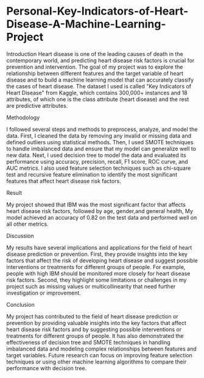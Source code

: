 # Personal-Key-Indicators-of-Heart-Disease-A-Machine-Learning-Project

Introduction
Heart disease is one of the leading causes of death in the contemporary world, and predicting heart disease risk factors is crucial for prevention and intervention. The goal of my project was to explore the relationship between different features and the target variable of heart disease and to build a machine learning model that can accurately classify the cases of heart disease. The dataset I used is called "Key Indicators of Heart Disease" from Kaggle,  which contains 300,000+ instances and 18 attributes, of which one is the class attribute (heart disease) and the rest are predictive attributes.

Methodology

I followed several steps and methods to preprocess, analyze, and model the data. First, I cleaned the data by removing any invalid or missing data and defined outliers using statistical methods. Then, I used SMOTE techniques to handle imbalanced data and ensure that my model can generalize well to new data. Next, I used decision  tree to model the data and evaluated its performance using accuracy, precision, recall, F1 score, ROC curve, and AUC metrics. I also used feature selection techniques such as chi-square test and recursive feature elimination to identify the most significant features that affect heart disease risk factors.

Result

My project showed that IBM was the most significant factor that affects heart disease risk factors, followed by age, gender,and  general health,  My model achieved an accuracy of 0.82 on the test data and performed well on all other metrics. 

Discussion

My results have several implications and applications for the field of heart disease prediction or prevention. First, they provide insights into the key factors that affect the risk of developing heart disease and suggest possible interventions or treatments for different groups of people. For example, people with high IBM  should be monitored more closely for heart disease risk factors. Second, they highlight some limitations or challenges in my project such as missing values or multicollinearity that need further investigation or improvement.

Conclusion

My project has contributed to the field of heart disease prediction or prevention by providing valuable insights into the key factors that affect heart disease risk factors and by suggesting possible interventions or treatments for different groups of people. It has also demonstrated the effectiveness of decision tree  and SMOTE techniques in handling imbalanced data and modeling complex relationships between features and target variables. Future research can focus on improving feature selection techniques or using other machine learning algorithms to compare their performance with decision tree.

